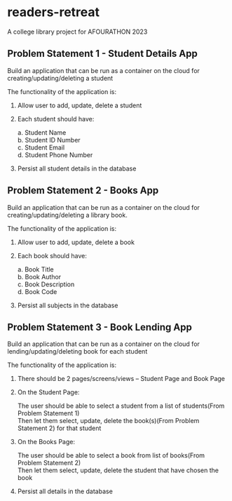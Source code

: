 # readers-retreat
A college library project for AFOURATHON 2023

## Problem Statement 1 - Student Details App

Build an application that can be run as a container on the cloud for creating/updating/deleting a student

The functionality of the application is:

1. Allow user to add, update, delete a student

2. Each student should have:  

    a. Student Name  
    b. Student ID Number  
    c. Student Email  
    d. Student Phone Number  

3. Persist all student details in the database

## Problem Statement 2 - Books App

Build an application that can be run as a container on the cloud for creating/updating/deleting a library book.

The functionality of the application is:

1. Allow user to add, update, delete a book

2. Each book should have:    

    a. Book Title  
    b. Book Author  
    c. Book Description  
    d. Book Code  

3. Persist all subjects in the database

## Problem Statement 3 - Book Lending App

Build an application that can be run as a container on the cloud for lending/updating/deleting book for each student

The functionality of the application is:

1. There should be 2 pages/screens/views – Student Page and Book Page

2. On the Student Page:

    The user should be able to select a student from a list of students(From Problem Statement 1)  
    Then let them select, update, delete the book(s)(From Problem Statement 2) for that student

3. On the Books Page:

    The user should be able to select a book from list of books(From Problem Statement 2)  
    Then let them select, update, delete the student that have chosen the book

4. Persist all details in the database
